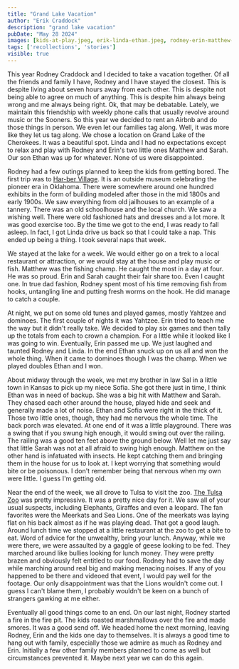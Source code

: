 ```yaml
---
title: "Grand Lake Vacation"
author: "Erik Craddock"
description: "grand lake vacation"
pubDate: "May 28 2024"
images: [kids-at-play.jpeg, erik-linda-ethan.jpeg, rodney-erin-matthew-sarah.jpeg, matthew-sarah.jpeg, sarah-matthew-jail.jpeg, craddock-crew-school-house.jpeg, erik-rodney.jpeg, ethan-jail.jpeg, rodney-erik-foolin.jpeg, matthew-fishing.jpeg, rodney-fishing.jpeg, sarah-fishing.jpeg, matthew-zoo.jpeg, matthew-sarah-rodney-zoo.jpeg, sarah-zoo.jpeg, ethan-eating-flame.jpeg, sofia-ethan.jpeg, matthew-sarah-2.jpeg, kids-zoo.jpeg, rodney-family-dinner.jpeg, linda-sofia-ethan-dinner.jpeg]
tags: ['recollections', 'stories']
visible: true
---
```

This year Rodney Craddock and I decided to take a vacation together. Of all the friends and family I have, Rodney and I have stayed the closest. This is despite living about seven hours away from each other. This is despite not being able to agree on much of anything. This is despite him always being wrong and me always being right. Ok, that may be debatable. Lately, we maintain this friendship with weekly phone calls that usually revolve around music or the Sooners. So this year we decided to rent an Airbnb and do those things in person. We even let our families tag along. Well, it was more like they let us tag along. We chose a location on Grand Lake of the Cherokees. It was a beautiful spot. Linda and I had no expectations except to relax and play with Rodney and Erin's two little ones Matthew and Sarah. Our son Ethan was up for whatever. None of us were disappointed.

Rodney had a few outings planned to keep the kids from getting bored. The first trip was to [Har-ber Village](https://har-bervillage.com/). It is an outside museum celebrating the pioneer era in Oklahoma. There were somewhere around one hundred exhibits in the form of building modeled after those in the mid 1800s and early 1900s. We saw everything from old jailhouses to an example of a tannery. There was an old schoolhouse and the local church. We saw a wishing well. There were old fashioned hats and dresses and a lot more. It was good exercise too. By the time we got to the end, I was ready to fall asleep. In fact, I got Linda drive us back so that I could take a nap. This ended up being a thing. I took several naps that week.

We stayed at the lake for a week. We would either go on a trek to a local restaurant or attraction, or we would stay at the house and play music or fish. Matthew was the fishing champ. He caught the most in a day at four. He was so proud. Erin and Sarah caught their fair share too. Even I caught one. In true dad fashion, Rodney spent most of his time removing fish from hooks, untangling line and putting fresh worms on the hook. He did manage to catch a couple.

At night, we put on some old tunes and played games, mostly Yahtzee and dominoes. The first couple of nights it was Yahtzee. Erin tried to teach me the way but it didn't really take. We decided to play six games and then tally up the totals from each to crown a champion. For a little while it looked like I was going to win. Eventually, Erin passed me up. We just laughed and taunted Rodney and Linda. In the end Ethan snuck up on us all and won the whole thing. When it came to dominoes though I was the champ. When we played doubles Ethan and I won.

About midway through the week, we met my brother in law Sal in a little town in Kansas to pick up my niece Sofia. She got there just in time, I think Ethan was in need of backup. She was a big hit with Matthew and Sarah. They chased each other around the house, played hide and seek and generally made a lot of noise. Ethan and Sofia were right in the thick of it. Those two little ones, though, they had me nervous the whole time. The back porch was elevated. At one end of it was a little playground. There was a swing that if you swung high enough, it would swing out over the railing. The railing was a good ten feet above the ground below. Well let me just say that little Sarah was not at all afraid to swing high enough. Matthew on the other hand is infatuated with insects. He kept catching them and bringing them in the house for us to look at. I kept worrying that something would bite or be poisonous. I don't remember being that nervous when my own were little. I guess I'm getting old.
>
Near the end of the week, we all drove to Tulsa to visit the zoo. [The Tulsa Zoo](https://tulsazoo.org/) was pretty impressive. It was a pretty nice day for it. We saw all of your usual suspects, including Elephants, Giraffes and even a leopard. The fan favorites were the Meerkats and Sea Lions. One of the meerkats was laying flat on his back almost as if he was playing dead. That got a good laugh. Around lunch time we stopped at a little restaurant at the zoo to get a bite to eat. Word of advice for the unwealthy, bring your lunch. Anyway, while we were there, we were assaulted by a gaggle of geese looking to be fed. They marched around like bullies looking for lunch money. They were pretty brazen and obviously felt entitled to our food. Rodney had to save the day while marching around real big and making menacing noises. If any of you happened to be there and videoed that event, I would pay well for the footage. Our only disappointment was that the Lions wouldn't come out. I guess I can't blame them, I probably wouldn't be keen on a bunch of strangers gawking at me either.

Eventually all good things come to an end. On our last night, Rodney started a fire in the fire pit. The kids roasted marshmallows over the fire and made smores. It was a good send off. We headed home the next morning, leaving Rodney, Erin and the kids one day to themselves. It is always a good time to hang out with family, especially those we admire as much as Rodney and Erin. Initially a few other family members planned to come as well but circumstances prevented it. Maybe next year we can do this again.
